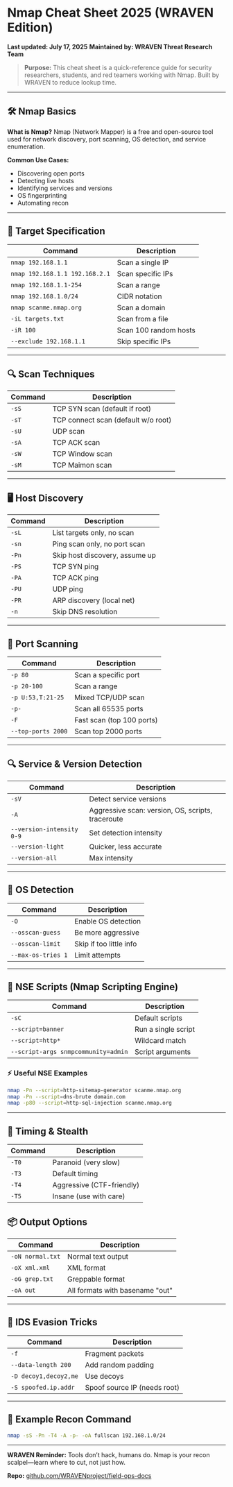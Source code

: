 # Nmap Cheat Sheet 2025 (WRAVEN Edition)

**Last updated: July 17, 2025**
**Maintained by: WRAVEN Threat Research Team**

> **Purpose:** This cheat sheet is a quick-reference guide for security researchers, students, and red teamers working with Nmap. Built by WRAVEN to reduce lookup time.

---

## 🛠️ Nmap Basics

**What is Nmap?**
Nmap (Network Mapper) is a free and open-source tool used for network discovery, port scanning, OS detection, and service enumeration.

**Common Use Cases:**

* Discovering open ports
* Detecting live hosts
* Identifying services and versions
* OS fingerprinting
* Automating recon

---

## 🎯 Target Specification

| Command                        | Description           |
| ------------------------------ | --------------------- |
| `nmap 192.168.1.1`             | Scan a single IP      |
| `nmap 192.168.1.1 192.168.2.1` | Scan specific IPs     |
| `nmap 192.168.1.1-254`         | Scan a range          |
| `nmap 192.168.1.0/24`          | CIDR notation         |
| `nmap scanme.nmap.org`         | Scan a domain         |
| `-iL targets.txt`              | Scan from a file      |
| `-iR 100`                      | Scan 100 random hosts |
| `--exclude 192.168.1.1`        | Skip specific IPs     |

---

## 🔍 Scan Techniques

| Command | Description                         |
| ------- | ----------------------------------- |
| `-sS`   | TCP SYN scan (default if root)      |
| `-sT`   | TCP connect scan (default w/o root) |
| `-sU`   | UDP scan                            |
| `-sA`   | TCP ACK scan                        |
| `-sW`   | TCP Window scan                     |
| `-sM`   | TCP Maimon scan                     |

---

## 🖥️ Host Discovery

| Command | Description                    |
| ------- | ------------------------------ |
| `-sL`   | List targets only, no scan     |
| `-sn`   | Ping scan only, no port scan   |
| `-Pn`   | Skip host discovery, assume up |
| `-PS`   | TCP SYN ping                   |
| `-PA`   | TCP ACK ping                   |
| `-PU`   | UDP ping                       |
| `-PR`   | ARP discovery (local net)      |
| `-n`    | Skip DNS resolution            |

---

## 🔢 Port Scanning

| Command            | Description               |
| ------------------ | ------------------------- |
| `-p 80`            | Scan a specific port      |
| `-p 20-100`        | Scan a range              |
| `-p U:53,T:21-25`  | Mixed TCP/UDP scan        |
| `-p-`              | Scan all 65535 ports      |
| `-F`               | Fast scan (top 100 ports) |
| `--top-ports 2000` | Scan top 2000 ports       |

---

## 🔍 Service & Version Detection

| Command                   | Description                                       |
| ------------------------- | ------------------------------------------------- |
| `-sV`                     | Detect service versions                           |
| `-A`                      | Aggressive scan: version, OS, scripts, traceroute |
| `--version-intensity 0-9` | Set detection intensity                           |
| `--version-light`         | Quicker, less accurate                            |
| `--version-all`           | Max intensity                                     |

---

## 🧠 OS Detection

| Command            | Description             |
| ------------------ | ----------------------- |
| `-O`               | Enable OS detection     |
| `--osscan-guess`   | Be more aggressive      |
| `--osscan-limit`   | Skip if too little info |
| `--max-os-tries 1` | Limit attempts          |

---

## 🧪 NSE Scripts (Nmap Scripting Engine)

| Command                             | Description         |
| ----------------------------------- | ------------------- |
| `-sC`                               | Default scripts     |
| `--script=banner`                   | Run a single script |
| `--script=http*`                    | Wildcard match      |
| `--script-args snmpcommunity=admin` | Script arguments    |

### ⚡ Useful NSE Examples

```bash
nmap -Pn --script=http-sitemap-generator scanme.nmap.org
nmap -Pn --script=dns-brute domain.com
nmap -p80 --script=http-sql-injection scanme.nmap.org
```

---

## 🐢 Timing & Stealth

| Command | Description               |
| ------- | ------------------------- |
| `-T0`   | Paranoid (very slow)      |
| `-T3`   | Default timing            |
| `-T4`   | Aggressive (CTF-friendly) |
| `-T5`   | Insane (use with care)    |

## 📦 Output Options

| Command          | Description                     |
| ---------------- | ------------------------------- |
| `-oN normal.txt` | Normal text output              |
| `-oX xml.xml`    | XML format                      |
| `-oG grep.txt`   | Greppable format                |
| `-oA out`        | All formats with basename "out" |

---

## 🧱 IDS Evasion Tricks

| Command               | Description                  |
| --------------------- | ---------------------------- |
| `-f`                  | Fragment packets             |
| `--data-length 200`   | Add random padding           |
| `-D decoy1,decoy2,me` | Use decoys                   |
| `-S spoofed.ip.addr`  | Spoof source IP (needs root) |

---

## 🧪 Example Recon Command

```bash
nmap -sS -Pn -T4 -A -p- -oA fullscan 192.168.1.0/24
```

---

**WRAVEN Reminder:** Tools don’t hack, humans do. Nmap is your recon scalpel—learn where to cut, not just how.

**Repo:** [github.com/WRAVENproject/field-ops-docs](https://github.com/WRAVENproject/field-ops-docs)

